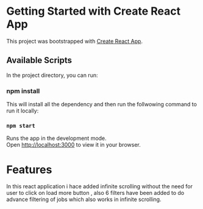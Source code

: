 # Getting Started with Create React App

This project was bootstrapped with [Create React App](https://github.com/facebook/create-react-app).

## Available Scripts

In the project directory, you can run:

### npm install
This will install all the dependency and then run the follwowing command to run it locally:
### `npm start`

Runs the app in the development mode.\
Open [http://localhost:3000](http://localhost:3000) to view it in your browser.

# Features

In this react application i hace added infinite scrolling without the need for user to click on load more button , also 6 filters have been added to do advance filtering of jobs which also works in infinite scrolling.

